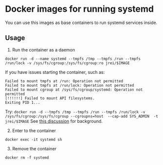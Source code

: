 # Docker images for running systemd

You can use this images as base containers to run systemd services inside.

## Usage

1. Run the container as a daemon

`docker run -d --name systemd --tmpfs /tmp --tmpfs /run --tmpfs /run/lock -v /sys/fs/cgroup:/sys/fs/cgroup:ro jrei/$IMAGE`

If you have issues starting the container, such as:

```
Failed to mount tmpfs at /run: Operation not permitted
Failed to mount tmpfs at /run/lock: Operation not permitted
Failed to mount cgroup at /sys/fs/cgroup/systemd: Operation not permitted
[!!!!!!] Failed to mount API filesystems.
Exiting PID 1...
```

Try:
`
 docker run -d --tmpfs /tmp --tmpfs /run --tmpfs /run/lock -v /sys/fs/cgroup:/sys/fs/cgroup --cgroupns=host  --cap-add SYS_ADMIN  -t jrei/$IMAGE
`
See [this discussion](https://github.com/moby/moby/issues/42275) for background.

2. Enter to the container

`docker exec -it systemd sh`

3. Remove the container

`docker rm -f systemd`
